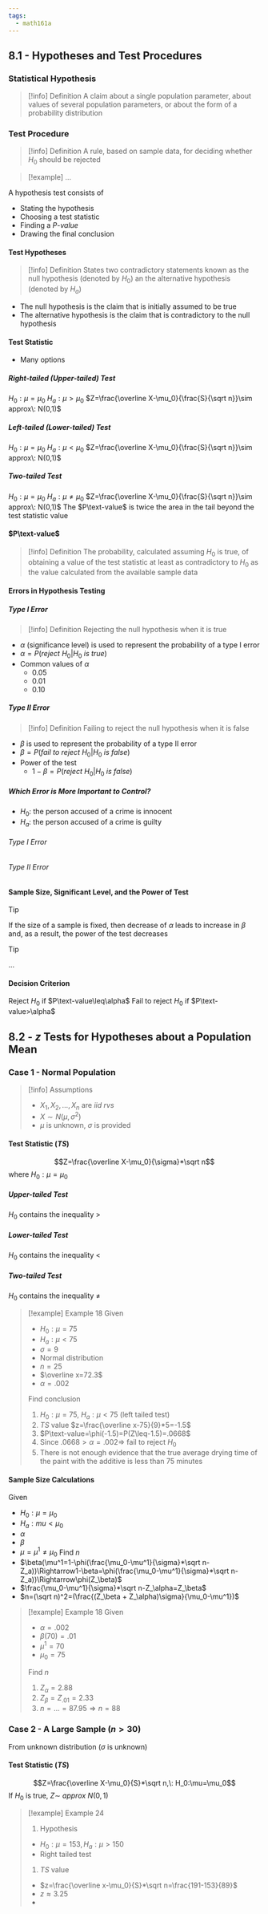 ```yaml
---
tags:
  - math161a
---
```

## 8.1 - Hypotheses and Test Procedures
### Statistical Hypothesis

> [!info] Definition
> A claim about a single population parameter, about values of several population parameters, or about the form of a probability distribution

### Test Procedure

> [!info] Definition
> A rule, based on sample data, for deciding whether $H_0$ should be rejected

> [!example]
> …

A hypothesis test consists of
* Stating the hypothesis
* Choosing a test statistic
* Finding a $P\text{-}value$
* Drawing the final conclusion
#### Test Hypotheses

> [!info] Definition
> States two contradictory statements known as the null hypothesis (denoted by $H_0$) an the alternative hypothesis (denoted by $H_a$)

* The null hypothesis is the claim that is initially assumed to be true
* The alternative hypothesis is the claim that is contradictory to the null hypothesis
#### Test Statistic
* Many options
##### Right-tailed (Upper-tailed) Test
$H_0:\mu=\mu_0$
$H_a: \mu>\mu_0$
$Z=\frac{\overline X-\mu_0}{\frac{S}{\sqrt n}}\sim approx\: N(0,1)$
##### Left-tailed (Lower-tailed) Test
$H_0:\mu=\mu_0$
$H_a: \mu<\mu_0$
$Z=\frac{\overline X-\mu_0}{\frac{S}{\sqrt n}}\sim approx\: N(0,1)$
##### Two-tailed Test
$H_0:\mu=\mu_0$
$H_a: \mu\neq\mu_0$
$Z=\frac{\overline X-\mu_0}{\frac{S}{\sqrt n}}\sim approx\: N(0,1)$
The $P\text-value$ is twice the area in the tail beyond the test statistic value
#### $P\text-value$

> [!info] Definition
> The probability, calculated assuming $H_0$ is true, of obtaining a value of the test statistic at least as contradictory to $H_0$ as the value calculated from the available sample data

#### Errors in Hypothesis Testing
##### Type I Error

> [!info] Definition
> Rejecting the null hypothesis when it is true

* $\alpha$ (significance level) is used to represent the probability of a type I error
* $\alpha=P(reject\:H_0|H_0\:is\:true)$
* Common values of $\alpha$ 
	* 0.05
	* 0.01
	* 0.10
##### Type II Error

> [!info] Definition
> Failing to reject the null hypothesis when it is false

* $\beta$ is used to represent the probability of a type II error
* $\beta=P(fail\:to\:reject\:H_0|H_0\:is\:false)$
* Power of the test
	* $1-\beta=P(reject\:H_0|H_0\:is\:false)$
##### Which Error is More Important to Control?
* $H_0$: the person accused of a crime is innocent
* $H_a$: the person accused of a crime is guilty
###### Type I Error
###### Type II Error

#### Sample Size, Significant Level, and the Power of Test

> [!tip]
> If the size of a sample is fixed, then decrease of $\alpha$ leads to increase in $\beta$ and, as a result, the power of the test decreases

> [!tip]
> …
#### Decision Criterion
Reject $H_0$ if $P\text-value\leq\alpha$
Fail to reject $H_0$ if $P\text-value>\alpha$
## 8.2 - $z$ Tests for Hypotheses about a Population Mean
### Case 1 - Normal Population

> [!info] Assumptions
> * $X_1,X_2,…,X_n$ are $iid$ $rvs$
> * $X\sim N(\mu,\sigma^2)$
> * $\mu$ is unknown, $\sigma$ is provided

#### Test Statistic ($TS$)
$$Z=\frac{\overline X-\mu_0}{\sigma}*\sqrt n$$ where $H_0:\mu=\mu_0$

##### Upper-tailed Test
$H_0$ contains the inequality >
##### Lower-tailed Test
$H_0$ contains the inequality <
##### Two-tailed Test
$H_0$ contains the inequality $\neq$

> [!example] Example 18
> Given
> * $H_0:\mu=75$
> * $H_a:\mu<75$
> * $\sigma=9$
> * Normal distribution
> * $n=25$
> * $\overline x=72.3$
> * $\alpha=.002$
> 
> Find conclusion
> 1. $H_0:\mu=75,\:H_a:\mu<75$ (left tailed test)
> 2. $TS$ value $z=\frac{\overline x-75}{9}*5=-1.5$
> 3. $P\text-value=\phi(-1.5)=P(Z\leq-1.5)=.0668$
> 4. Since $.0668 >\alpha=.002\Rightarrow$ fail to reject $H_0$
> 5. There is not enough evidence that the true average drying time of the paint with the additive is less than 75 minutes

#### Sample Size Calculations
Given
* $H_0: \mu=\mu_0$
* $H_a: mu<\mu_0$
* $\alpha$
* $\beta$ 
* $\mu=\mu^1 \neq \mu_0$
Find $n$
* $\beta(\mu^1=1-\phi(\frac{\mu_0-\mu^1}{\sigma}*\sqrt n-Z_a))\Rightarrow1-\beta=\phi(\frac{\mu_0-\mu^1}{\sigma}*\sqrt n-Z_a))\Rightarrow\phi(Z_\beta)$
* $\frac{\mu_0-\mu^1}{\sigma}*\sqrt n-Z_\alpha=Z_\beta$
* $n=(\sqrt n)^2=(\frac{(Z_\beta + Z_\alpha)\sigma}{\mu_0-\mu^1})$

> [!example] Example 18
> Given
> * $\alpha=.002$
> * $\beta(70)=.01$
> * $\mu^1=70$
> * $\mu_0=75$
> 
> Find $n$
> 1. $Z_\alpha=2.88$
> 2. $Z_\beta=Z_{.01}=2.33$
> 3. $n=…=87.95\Rightarrow n=88$

### Case 2 - A Large Sample ($n>30$)
From unknown distribution ($\sigma$ is unknown)
#### Test Statistic ($TS$)
$$Z=\frac{\overline X-\mu_0}{S}*\sqrt n,\: H_0:\mu=\mu_0$$
If $H_0$ is true, $Z\sim\:approx\:N(0,1)$

> [!example] Example 24
> 1. Hypothesis
> 	* $H_0:\mu=153,H_a:\mu>150$
> 	* Right tailed test
> 1. $TS$ value
> 	* $z=\frac{\overline x-\mu_0}{S}*\sqrt n=\frac{191-153}{89}$
> 	* $z\approx3.25$
> 	* 



